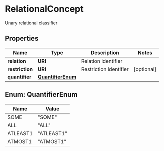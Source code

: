 

# RelationalConcept

Unary relational classifier
## Properties

Name | Type | Description | Notes
------------ | ------------- | ------------- | -------------
**relation** | **URI** | Relation identifier | 
**restriction** | **URI** | Restriction identifier |  [optional]
**quantifier** | [**QuantifierEnum**](#QuantifierEnum) |  | 



## Enum: QuantifierEnum

Name | Value
---- | -----
SOME | &quot;SOME&quot;
ALL | &quot;ALL&quot;
ATLEAST1 | &quot;ATLEAST1&quot;
ATMOST1 | &quot;ATMOST1&quot;



